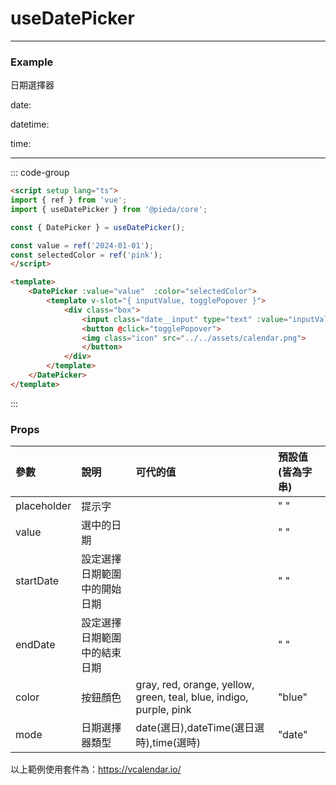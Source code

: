 <script setup>
import DatePicker from '@/components/Demo/DatePicker.vue';
</script>

# useDatePicker

---

### Example

日期選擇器

date:
<DatePicker></DatePicker>

datetime:
<DatePicker :mode="'datetime'" :color="'purple'"></DatePicker>

time:
<DatePicker :mode="'time'" :color="'gray'"></DatePicker>

---

::: code-group

```md [DatePicker.vue]
<script setup lang="ts">
import { ref } from 'vue';
import { useDatePicker } from '@pieda/core';

const { DatePicker } = useDatePicker();

const value = ref('2024-01-01');
const selectedColor = ref('pink');
</script>

<template>
    <DatePicker :value="value"  :color="selectedColor">
        <template v-slot="{ inputValue, togglePopover }">
            <div class="box">
                <input class="date__input" type="text" :value="inputValue" readonly>
                <button @click="togglePopover">
                <img class="icon" src="../../assets/calendar.png">
                </button>
            </div>
        </template>
    </DatePicker>
</template>
```

:::

### Props

| 參數        | 說明                         | 可代的值                                                           | 預設值(皆為字串) |
| :---------- | :--------------------------- | :----------------------------------------------------------------- | :--------------- |
| placeholder | 提示字                       |                                                                    | " "              |
| value       | 選中的日期                   |                                                                    | " "              |
| startDate   | 設定選擇日期範圍中的開始日期 |                                                                    | " "              |
| endDate     | 設定選擇日期範圍中的結束日期 |                                                                    | " "              |
| color       | 按鈕顏色                     | gray, red, orange, yellow, green, teal, blue, indigo, purple, pink | "blue"           |
| mode        | 日期選擇器類型               | date(選日),dateTime(選日選時),time(選時)                           | "date"           |

以上範例使用套件為：<https://vcalendar.io/>
